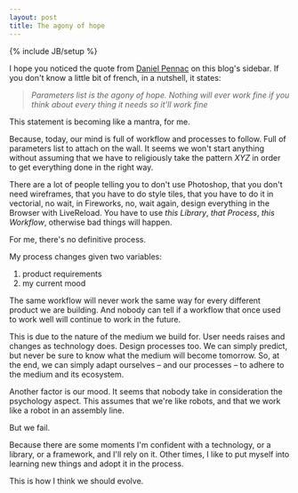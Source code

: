 ```yaml
---
layout: post
title: The agony of hope
---
```


{% include JB/setup %}

I hope you noticed the quote from [Daniel Pennac](http://en.wikipedia.org/wiki/Daniel_Pennac) 
on this blog's sidebar.
If you don't know a little bit of french, in a nutshell, it states:

> <cite>Parameters list is the agony of hope. Nothing will ever work fine
> if you think about every thing it needs so it'll work fine</cite>

This statement is becoming like a mantra, for me.

Because, today, our mind is full of workflow and processes to follow.
Full of parameters list to attach on the wall.
It seems we won't start anything without assuming that we have to 
religiously take the pattern *XYZ* in order to get everything done in the right way.

There are a lot of people telling you to don't use Photoshop, that
you don't need wireframes, that you have to do style tiles, that you have to do it in vectorial, 
no wait, in Fireworks, no, wait again, design everything in the Browser with LiveReload. 
You have to use _this Library_, _that Process_, _this Workflow_, otherwise bad things will happen.

For me, there's no definitive process.

My process changes given two variables:

1. product requirements
2. my current mood

The same workflow will never work the same way for every different product we are building.
And nobody can tell if a workflow that once used to work well will continue to work in the future.

This is due to the nature of the medium we build for.
User needs raises and changes as technology does. Design processes too.
We can simply predict, but never be sure to know what the medium will become tomorrow. 
So, at the end, we can simply adapt ourselves &ndash; and our processes &ndash; 
to adhere to the medium and its ecosystem. 

Another factor is our mood. It seems that nobody take in consideration the psychology aspect.
This assumes that we're like robots, and that we work like a robot in an assembly line.

But we fail.

Because there are some moments I'm confident with a technology, or a library, or a framework, and I'll rely on it.
Other times, I like to put myself into learning new things and adopt it in the process.

This is how I think we should evolve.
